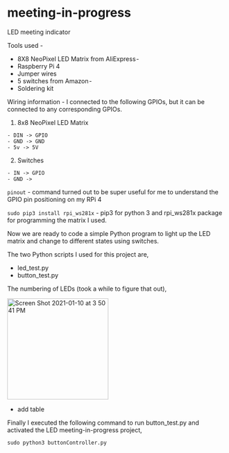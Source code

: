# meeting-in-progress
LED meeting indicator

Tools used - 

  - 8X8 NeoPixel LED Matrix from AliExpress - 
  - Raspberry Pi 4 
  - Jumper wires
  - 5 switches from Amazon - 
  - Soldering kit
  
Wiring information - I connected to the following GPIOs, but it can be connected to any corresponding GPIOs.

  1. 8x8 NeoPixel LED Matrix
  
    - DIN -> GPIO
    - GND -> GND
    - 5v -> 5V

  2. Switches
  
    - IN -> GPIO
    - GND ->

`pinout` - command turned out to be super useful for me to understand the GPIO pin positioning on my RPi 4

`sudo pip3 install rpi_ws281x` - pip3 for python 3 and rpi_ws281x package for programming the matrix I used.

Now we are ready to code a simple Python program to light up the LED matrix and change to different states using switches. 

The two Python scripts I used for this project are, 

- led_test.py
- button_test.py

The numbering of LEDs (took a while to figure that out),

<img width="233" alt="Screen Shot 2021-01-10 at 3 50 41 PM" src="https://user-images.githubusercontent.com/1637811/104138961-d9235480-535c-11eb-963d-646c36089b47.png">

* add table

Finally I executed the following command to run button_test.py and activated the LED meeting-in-progress project, 

`sudo python3 buttonController.py`

